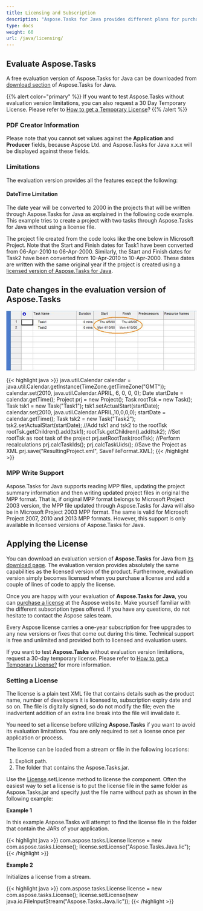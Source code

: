```yaml
---
title: Licensing and Subscription
description: "Aspose.Tasks for Java provides different plans for purchase or offers a Free Trial and a 30-day Temporary License for evaluation using Licensing policies."
type: docs
weight: 60
url: /java/licensing/
---
```


## **Evaluate Aspose.Tasks**
A free evaluation version of Aspose.Tasks for Java can be downloaded from [download section](https://downloads.aspose.com/tasks/java) of Aspose.Tasks for Java.

{{% alert color="primary" %}}
If you want to test Aspose.Tasks without evaluation version limitations, you can also request a 30 Day Temporary License. Please refer to [How to get a Temporary License](https://purchase.aspose.com/temporary-license)?
{{% /alert %}}

### **PDF Creator Information**
Please note that you cannot set values against the **Application** and **Producer** fields, because Aspose Ltd. and Aspose.Tasks for Java x.x.x will be displayed against these fields.

### **Limitations**
The evaluation version provides all the features except the following:

#### **DateTime Limitation**
The date year will be converted to 2000 in the projects that will be written through Aspose.Tasks for Java as explained in the following code example. This example tries to create a project with two tasks through Aspose.Tasks for Java without using a license file.

The project file created from the code looks like the one below in Microsoft Project. Note that the Start and Finish dates for Task1 have been converted from 06-Apr-2010 to 06-Apr-2000. Similarly, the Start and Finish dates for Task2 have been converted from 10-Apr-2010 to 10-Apr-2000. These dates are written with the same original year if the project is created using a [licensed version of Aspose.Tasks for Java](/tasks/java/licensing/#applying-the-license).

## **Date changes in the evaluation version of Aspose.Tasks** 

![changed dates in evaluated version of Aspose.Tasks for Java](licensing_1.png)

{{< highlight java >}}
java.util.Calendar calendar = java.util.Calendar.getInstance(TimeZone.getTimeZone("GMT"));
calendar.set(2010, java.util.Calendar.APRIL, 6, 0, 0, 0);
Date startDate = calendar.getTime();
Project prj = new Project();
Task rootTsk = new Task();
Task tsk1 = new Task("Task1");
tsk1.setActualStart(startDate);
calendar.set(2010, java.util.Calendar.APRIL,10,0,0,0);
startDate = calendar.getTime();
Task tsk2 = new Task("Task2");
tsk2.setActualStart(startDate);
//Add tsk1 and tsk2 to the rootTsk
rootTsk.getChildren().add(tsk1);
rootTsk.getChildren().add(tsk2);
//Set rootTsk as root task of the project
prj.setRootTask(rootTsk);
//Perform recalculations
prj.calcTaskIds();
prj.calcTaskUids();
//Save the Project as XML
prj.save("ResultingProject.xml", SaveFileFormat.XML);
{{< /highlight >}}

### **MPP Write Support**
Aspose.Tasks for Java supports reading MPP files, updating the project summary information and then writing updated project files in original the MPP format. That is, if original MPP format belongs to Microsoft Project 2003 version, the MPP file updated through Aspose.Tasks for Java will also be in Microsoft Project 2003 MPP format. The same is valid for Microsoft Project 2007, 2010 and 2013 MPP formats. However, this support is only available in licensed versions of Aspose.Tasks for Java.

## **Applying the License**
You can download an evaluation version of **Aspose.Tasks** for Java from [its download page](https://downloads.aspose.com/tasks/java). The evaluation version provides absolutely the same capabilities as the licensed version of the product. Furthermore, evaluation version simply becomes licensed when you purchase a license and add a couple of lines of code to apply the license.

Once you are happy with your evaluation of **Aspose.Tasks for Java**, you can [purchase a license](https://purchase.aspose.com/buy) at the Aspose website. Make yourself familiar with the different subscription types offered. If you have any questions, do not hesitate to contact the Aspose sales team.

Every Aspose license carries a one-year subscription for free upgrades to any new versions or fixes that come out during this time. Technical support is free and unlimited and provided both to licensed and evaluation users.

If you want to test **Aspose.Tasks** without evaluation version limitations, request a 30-day temporary license. Please refer to [How to get a Temporary License?](https://purchase.aspose.com/temporary-license) for more information.

### **Setting a License**
The license is a plain text XML file that contains details such as the product name, number of developers it is licensed to, subscription expiry date and so on. The file is digitally signed, so do not modify the file; even the inadvertent addition of an extra line break into the file will invalidate it.

You need to set a license before utilizing **Aspose.Tasks** if you want to avoid its evaluation limitations. You are only required to set a license once per application or process.

The license can be loaded from a stream or file in the following locations:

1. Explicit path.
2. The folder that contains the Aspose.Tasks.jar.

Use the [License](https://reference.aspose.com/tasks/java/com.aspose.tasks/license).setLicense method to license the component. Often the easiest way to set a license is to put the license file in the same folder as Aspose.Tasks.jar and specify just the file name without path as shown in the following example:

**Example 1**

In this example Aspose.Tasks will attempt to find the license file in the folder that contain the JARs of your application.

{{< highlight java >}}
com.aspose.tasks.License license = new com.aspose.tasks.License();
license.setLicense("Aspose.Tasks.Java.lic");
{{< /highlight >}}

**Example 2**

Initializes a license from a stream.

{{< highlight java >}}
com.aspose.tasks.License license = new com.aspose.tasks.License();
license.setLicense(new java.io.FileInputStream("Aspose.Tasks.Java.lic"));
{{< /highlight >}}
